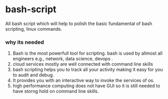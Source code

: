 # bash-script
All bash script which will help to polish the basic fundamental of bash scripting, linux commands.

 ### why its needed
 1. Bash is the most powerfull tool for scripting. bash is used by allmost all engineers e.g., network, data science, devops .
 2. cloud services mostly are well connected with command line skills
 3. bash scripting helps you to track all your activity making it easy for you to audit and debug.
 4. It provides you with an interactive way to invoke the services of os.
 5. high performance computing does not have GUI so it is still needed to have storng hold on command line skills.